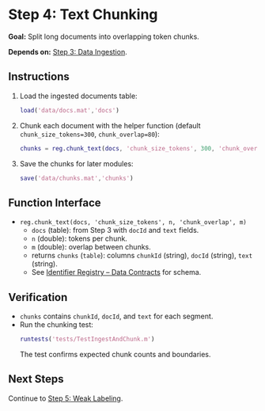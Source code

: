 # Step 4: Text Chunking

**Goal:** Split long documents into overlapping token chunks.

**Depends on:** [Step 3: Data Ingestion](step03_data_ingestion.md).

## Instructions
1. Load the ingested documents table:
   ```matlab
   load('data/docs.mat','docs')
   ```
2. Chunk each document with the helper function (default `chunk_size_tokens=300`, `chunk_overlap=80`):
   ```matlab
   chunks = reg.chunk_text(docs, 'chunk_size_tokens', 300, 'chunk_overlap', 80);
   ```
3. Save the chunks for later modules:
   ```matlab
   save('data/chunks.mat','chunks')
   ```

## Function Interface
- `reg.chunk_text(docs, 'chunk_size_tokens', n, 'chunk_overlap', m)`  
  - `docs` (table): from Step 3 with `docId` and `text` fields.  
  - `n` (double): tokens per chunk.  
  - `m` (double): overlap between chunks.  
  - returns `chunks` (`table`): columns `chunkId` (string), `docId` (string), `text` (string).  
  - See [Identifier Registry – Data Contracts](identifier_registry.md#data-contracts) for schema.

## Verification
- `chunks` contains `chunkId`, `docId`, and `text` for each segment.
- Run the chunking test:
  ```matlab
  runtests('tests/TestIngestAndChunk.m')
  ```
  The test confirms expected chunk counts and boundaries.

## Next Steps
Continue to [Step 5: Weak Labeling](step05_weak_labeling.md).
